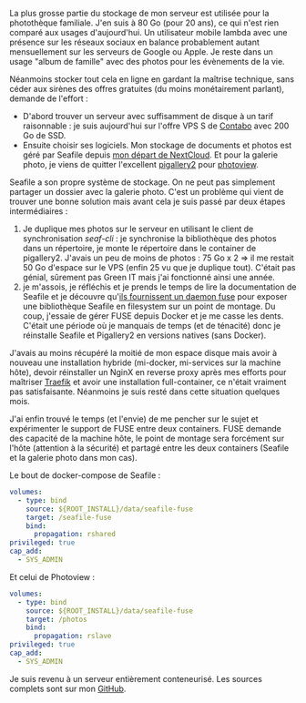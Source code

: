 <!-- title: Fuse avec Docker -->
<!-- category: Hébergement -->

La plus grosse partie du stockage de mon serveur est utilisée pour la photothèque familiale. J'en suis à 80 Go (pour 20 ans), ce qui n'est rien comparé aux usages d'aujourd'hui. Un utilisateur mobile lambda avec une présence sur les réseaux sociaux en balance probablement autant mensuellement sur les serveurs de Google ou Apple. Je reste dans un usage "album de famille" avec des photos pour les évènements de la vie.

Néanmoins stocker tout cela en ligne en gardant la maîtrise technique, sans céder aux sirènes des offres gratuites (du moins monétairement parlant), demande de l'effort :

- D'abord trouver un serveur avec suffisamment de disque à un tarif raisonnable : je suis aujourd'hui sur l'offre VPS S de [Contabo](https://contabo.com/en/vps/) avec 200 Go de SSD.
- Ensuite choisir ses logiciels. Mon stockage de documents et photos est géré par Seafile depuis [mon départ de NextCloud](https://blogduyax.madyanne.fr/2020/dispersion-du-gros-nuage/). Et pour la galerie photo, je viens de quitter l'excellent [pigallery2](https://bpatrik.github.io/pigallery2/) pour [photoview](https://photoview.github.io/).

Seafile a son propre système de stockage. On ne peut pas simplement partager un dossier avec la galerie photo. C'est un problème qui vient de trouver une bonne solution mais avant cela je suis passé par deux étapes intermédiaires :  

1. Je duplique mes photos sur le serveur en utilisant le client de synchronisation *seaf-cli* : je synchronise la bibliothèque des photos dans un répertoire, je monte le répertoire dans le container de pigallery2. J'avais un peu de moins de photos : 75 Go x 2 => il me restait 50 Go d'espace sur le VPS (enfin 25 vu que je duplique tout). C'était pas génial, sûrement pas Green IT mais j'ai fonctionné ainsi une année.
2. je m'assois, je réfléchis et je prends le temps de lire  la documentation de Seafile et je découvre qu'[ils fournissent un daemon fuse](https://manual.seafile.com/extension/fuse/) pour exposer une bibliothèque Seafile en filesystem sur un point de montage. Du coup, j'essaie de gérer FUSE depuis Docker et je me casse les dents. C'était une période où je manquais de temps (et de ténacité) donc je réinstalle Seafile et Pigallery2 en versions natives (sans Docker).

J'avais au moins récupéré la moitié de mon espace disque mais avoir à nouveau une installation hybride (mi-docker, mi-services sur la machine hôte), devoir réinstaller un NginX en reverse proxy après mes efforts pour maîtriser [Traefik](https://traefik.io/) et avoir une installation full-container, ce n'était vraiment pas satisfaisante. Néanmoins je suis resté dans cette situation quelques mois. 

J'ai enfin trouvé le temps (et l'envie) de me pencher sur le sujet et expérimenter le support de FUSE entre deux containers. FUSE demande des capacité de la machine hôte, le point de montage sera forcément sur l'hôte (attention à la sécurité) et partagé entre les deux containers (Seafile et la galerie photo dans mon cas).

Le bout de docker-compose de Seafile :

```yaml
volumes:
  - type: bind
    source: ${ROOT_INSTALL}/data/seafile-fuse
    target: /seafile-fuse
    bind:
      propagation: rshared
privileged: true
cap_add:
  - SYS_ADMIN  
```

Et celui de Photoview :

```yaml
volumes:
  - type: bind
    source: ${ROOT_INSTALL}/data/seafile-fuse
    target: /photos        
    bind:
      propagation: rslave
privileged: true
cap_add:
  - SYS_ADMIN
```

Je suis revenu à un serveur entièrement conteneurisé. Les sources complets sont sur mon [GitHub](https://github.com/kianby/selfhosting).
